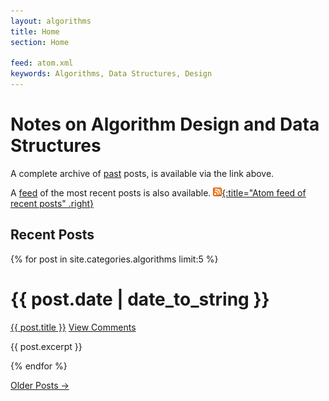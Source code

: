 ```yaml
---
layout: algorithms
title: Home
section: Home

feed: atom.xml
keywords: Algorithms, Data Structures, Design
---
```


Notes on Algorithm Design and Data Structures
=============================================

A complete archive of [past](past.html) posts, is available via the link
above.

A [feed][] of the most recent posts is also available.
[![Feed icon](/files/css/feed-icon-14x14.png){:title="Atom feed of recent posts" .right}][feed]

[feed]: /algorithms/atom.xml

Recent Posts
------------

{% for post in site.categories.algorithms limit:5 %}
<div class="section list">
  <h1>{{ post.date | date_to_string }}</h1>
  <p class="line">
  <a class="title" href="{{ post.url }}">{{ post.title }}</a>
  <a class="comments" href="{{ post.url }}#disqus_thread">View Comments</a>
  </p>
  <p class="excerpt">{{ post.excerpt }}</p>
</div>
{% endfor %}

<p>
<a href="past.html">Older Posts &rarr;</a>
</p>
